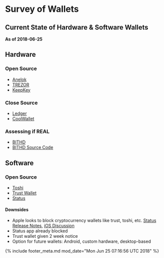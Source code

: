 # Survey of Wallets
## Current State of Hardware & Software Wallets

__As of 2018-06-25__

## Hardware

### Open Source
- [Anelok](https://anelok.com)
- [TREZOR](https://trezor.io)
- [KeepKey](https://www.keepkey.com)

### Close Source
- [Ledger](https://www.ledgerwallet.com)
- [CoolWallet](https://coolwallet.io)

### Assessing if REAL
- [BITHD](https://bithd.com/wallet/)
- [BITHD Source Code](https://github.com/bithd)

## Software

### Open Source
- [Toshi](https://www.toshi.org)
- [Trust Wallet](https://trustwalletapp.com)
- [Status](https://status.im)

#### Downsides

- Apple looks to block cryptocurrency wallets like trust, toshi, etc. [Status Release Notes](https://blog.status.im/status-alpha-0-9-20-release-notes-f48b9c5a87e2), [iOS Discussion](https://discuss.status.im/t/prevention-of-censorship-and-central-power-intervention/96/3)
- Status app already blocked
- Trust wallet given 2 week notice
- Option for future wallets: Android, custom hardware, desktop-based

[//]: <> (@rejon I don't know better way show page modified, so in vim:)
[//]: <> (:r! date -u)
{% include footer_meta.md mod_date="Mon Jun 25 07:16:56 UTC 2018" %}
